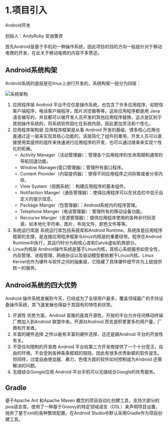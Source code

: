 # 1.项目引入

Android开发

创始人：AndyRuby 安迪鲁宾

首先Android是基于手机的一种操作系统，因此项目的目的方向一般是针对于移动电商的开发，在此关于移动电商的内容不多赘述。

## Android系统构架

Android系统的底层是在linux上进行开发的，系统构架一般分为四层：

![系统架构](https://bkimg.cdn.bcebos.com/pic/2fdda3cc7cd98d10ac7dfab52b3fb80e7aec908d?x-bce-process=image/watermark,image_d2F0ZXIvYmFpa2U4MA==,g_7,xp_5,yp_5/format,f_auto)

1. 应用程序层
Android 平台不仅仅是操作系统，也包含了许多应用程序，如短信客户端程序，电话客户端程序，图片浏览器等等。这些应用程序都是用 Java 语言编写的，并且都可以被开发人员开发的其他应用程序替换，这点是区别于其他操作系统的，将系统软件固化在系统内部，因此更加灵活和个性化。
2. 应用程序架构层
应用程序框架是从事 Android 开发的基础，很多核心应用也是通过这一层来实现其核心功能的，该层简化了组件的重用，开发人员可以直接使用其提供的组件来快速进行应用程序的开发，也可以通过继承来实现个性化的拓展。
    + Activity Manager（活动管理器）：管理各个应用程序的生命周期和通常的导航回退功能。
    + Window Manager(窗口管理器)：管理所有窗口程序。
    + Content Provider（内容提供器）：使得不同应用程序之间存取或者分享内存。
    + View System（视图系统）：构建应用程序的基本组件。
    + Notifaction Manger（通告管理器）：使得应用程序可以在状态栏中显示自定义的提示信息。
    + Package Manger（包管理器）：Android系统内的程序管理。
    + Telephone Manger（电话管理器）：管理所有的移动设备功能。
    + Recourse Manger（资源管理器）：提供应用程序使用的各种非代码资源，如本地化字符串，图片，布局文件，颜色文件等等。
3. 系统运行库层
系统运行库包括系统库和Android Runtime。系统库是应用程序框架的支撑，是连接应用程序框架与linux内核层的重要纽带。程序在Android Runtime中执行，其运行时分为和核心库和Dalvik虚拟机两部分。
4. Linux内核层
Android操作系统是基于Linux内核，其核心系统服务如安全性，内存管理、进程管理、网络协议以及驱动模型都依赖于Linux内核。Linux Kernel也作为硬件与软件之间的抽象层，它隐藏了具体硬件细节并为上层提供统一的服务。

## Android系统的四大优势

Android 操作系统发展到今天，已经成为了全球用户最多，覆盖领域最广的手持设备操作系统，其飞速发展也得益于其固有的特性和优势。

1. 开源性
优势方面，Android 首推的是其开源性，开放的平台允许任何移动终端厂商加入到Android 联盟中来。开源对Android 而言是积累更多的用户量，厂商和开发者。
2. 丰富的硬件选择
之所以能有丰富的硬件选择，这还是跟Android 平台的开放性有关。
3. 不受任何限制的开发商
Android 平台给第三方开发商提供了一个十分宽泛，自由的环境，不会受到各种条条框框的阻挠，因此有很多优秀新颖的软件诞生。但同样，过度自由使血腥、暴力、色情方面的软件如何控制成为Android 还需解决的问题。
4. 无缝结合Google应用
Android 平台手机可以无缝结合Google的优秀服务。

## Gradle

基于Apache Ant 和Apache Maven 概念的项目自动化创建工具，支持大部分的java语言库。使用了一种基于Groovy的特定领域语言（DSL）来声明项目设置，抛弃了基于xml的各种繁琐配置。在Android Studio中默认采用Gradle作为项目创建工具。